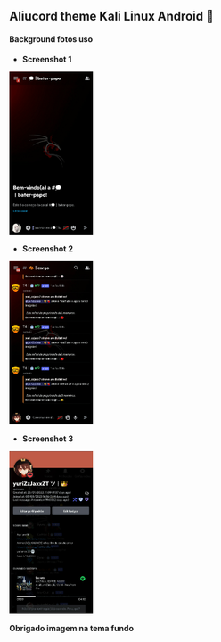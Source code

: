 ## Aliucord theme Kali Linux Android 📲

#### Background fotos uso

- **Screenshot 1**
<img width=150 src="https://raw.githubusercontent.com/yurizzjaxx/Aliucord-themes/refs/heads/main/src/Screenshot_20250302-212113.png">

- **Screenshot 2**
<img width=150 src="https://raw.githubusercontent.com/yurizzjaxx/Aliucord-themes/refs/heads/main/src/Screenshot_20250302-211847.png">

- **Screenshot 3**
<img width=150 src="https://raw.githubusercontent.com/yurizzjaxx/Aliucord-themes/refs/heads/main/src/Screenshot_20250302-211926.png">

**Obrigado imagem na tema fundo**
